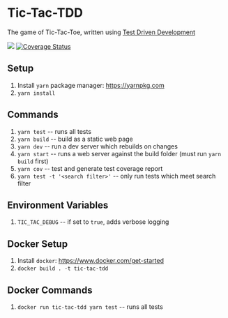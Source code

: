 # Tic-Tac-TDD
The game of Tic-Tac-Toe, written using [Test Driven Development](https://www.freecodecamp.org/news/test-driven-development-what-it-is-and-what-it-is-not-41fa6bca02a2/)

[![](https://github.com/imann24/tic-tac-tdd/workflows/Tests/badge.svg)](https://github.com/imann24/tic-tac-tdd/actions)
[![Coverage Status](https://coveralls.io/repos/github/imann24/tic-tac-tdd/badge.svg?branch=develop)](https://coveralls.io/github/imann24/tic-tac-tdd?branch=develop)

## Setup
1. Install `yarn` package manager: https://yarnpkg.com
1. `yarn install`

## Commands
1. `yarn test` -- runs all tests
1. `yarn build` -- build as a static web page
1. `yarn dev` -- run a dev server which rebuilds on changes
1. `yarn start` -- runs a web server against the build folder (must run `yarn build` first)
1. `yarn cov` -- test and generate test coverage report
1. `yarn test -t '<search filter>'` -- only run tests which meet search filter

## Environment Variables
1. `TIC_TAC_DEBUG` -- if set to `true`, adds verbose logging

## Docker Setup
1. Install `docker`: https://www.docker.com/get-started
1. `docker build . -t tic-tac-tdd`

## Docker Commands
1. `docker run tic-tac-tdd yarn test` -- runs all tests
